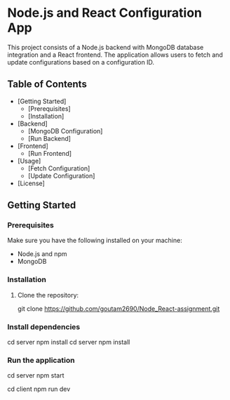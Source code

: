 # Node.js and React Configuration App

This project consists of a Node.js backend with MongoDB database integration and a React frontend. The application allows users to fetch and update configurations based on a configuration ID.

## Table of Contents

- [Getting Started]
  - [Prerequisites]
  - [Installation]
- [Backend]
  - [MongoDB Configuration]
  - [Run Backend]
- [Frontend]
  - [Run Frontend]
- [Usage]
  - [Fetch Configuration]
  - [Update Configuration]
- [License]

## Getting Started

### Prerequisites

Make sure you have the following installed on your machine:

- Node.js and npm
- MongoDB

### Installation

1. Clone the repository:
   
   git clone https://github.com/goutam2690/Node_React-assignment.git

### Install dependencies
cd server
npm install
cd server
npm install

### Run the application
cd server
npm start

cd client
npm run dev


